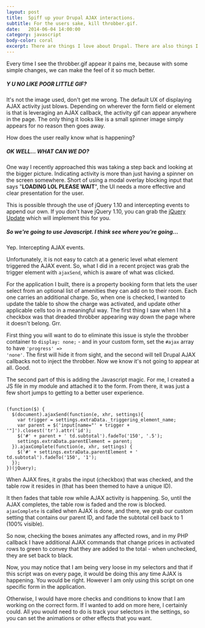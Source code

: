 ```yaml
---
layout: post
title:  Spiff up your Drupal AJAX interactions.
subtitle: For the users sake, kill throbber.gif.
date:   2014-06-04 14:00:00
category: javascript
body-color: coral
excerpt: There are things I love about Drupal. There are also things I flat out hate about Drupal, too. One of them is the throbber.gif activity indicator. Guys, we can do better. Let's add some shine.
---
```


Every time I see the throbber.gif appear it pains me, because with some simple changes, we can make the feel of it so much better.

##### Y U NO LIKE POOR LITTLE GIF?

It's not the image used, don't get me wrong. The default UX of displaying AJAX activity just blows. Depending on wherever the form field
or element is that is leveraging an AJAX callback, the activity gif can appear anywhere in the page. The only thing it looks like is a small
spinner image simply appears for no reason then goes away.

How does the user really know what is happening?

##### OK WELL... WHAT CAN WE DO?

One way I recently approached this was taking a step back and looking at the bigger picture. Indicating activity is more than just having
a spinner on the screen somewhere. Short of using a modal overlay blocking input that says "**LOADING LOL PLEASE WAIT**", the UI needs a more effective
and clear presentation for the user.

This is possible through the use of jQuery 1.10 and intercepting events to append our own. If you don't have jQuery 1.10, you can grab the
[jQuery Update](http://drupal.org/project/jquery_update) which will implement this for you.

##### So we're going to use Javascript. I think see where you're going...

Yep. Intercepting AJAX events.

Unfortunately, it is not easy to catch at a generic level what element triggered the AJAX event. So, what I did in a recent project was grab
the trigger element with <code>ajaxSend</code>, which is aware of what was clicked.

For the application I built, there is a property booking form that lets the user select from an optional list of amenities they can add on to their room.
Each one carries an additional charge. So, when one is checked, I wanted to update the table to show the charge was activated, and update other
applicable cells too in a meaningful way. The first thing I saw when I hit a checkbox was that dreaded throbber appearing way down the page
where it doesn't belong. Grr.

First thing you will want to do to eliminate this issue is style the throbber container to <code>display: none;</code> - and in your custom form,
set the <code>#ajax</code> array to have <code>'progress' => 'none'</code>. The first will hide it from sight, and the second will tell
Drupal AJAX callbacks not to inject the throbber. Now we know it's not going to appear at all. Good.

The second part of this is adding the Javascript magic. For me, I created a JS file in my module and attached it to the form. From there, it was just
a few short jumps to getting to a better user experience.

<pre class="language-markup"><code class="language-javascript">
(function($) {
  $(document).ajaxSend(function(e, xhr, settings){
    var trigger = settings.extraData._triggering_element_name;
    var parent = $('input[name="' + trigger + '"]').closest('tr').attr('id');
    $('#' + parent + ' td.subtotal').fadeTo('150', '.5');
    settings.extraData.parentElement = parent;
  }).ajaxComplete(function(e, xhr, settings) {
    $('#' + settings.extraData.parentElement + ' td.subtotal').fadeTo('150', '1');
  });
})(jQuery);
</code></pre>

When AJAX fires, it grabs the input (checkbox) that was checked, and the table row it resides in (that has been themed to have a unique ID).

It then fades that table row while AJAX activity is happening. So, until the AJAX completes, the table row is faded and the row is blocked. <code>ajaxComplete</code>
is called when AJAX is done, and there, we grab our custom setting that contains our parent ID, and fade the subtotal cell back to 1 (100% visible).

So now, checking the boxes animates any affected rows, and in my PHP callback I have additional AJAX commands that change prices in activated rows to
green to convey that they are added to the total - when unchecked, they are set back to black.

Now, you may notice that I am being very loose in my selectors and that if this script was on every page, it would be doing this any time
AJAX is happening. You would be right. However I am only using this script on one specific form in the application.

Otherwise, I would have more checks and conditions to know that I am working on the correct form. If I wanted to add on more here, I certainly
could. All you would need to do is track your selectors in the settings, so you can set the animations or other effects that you want.